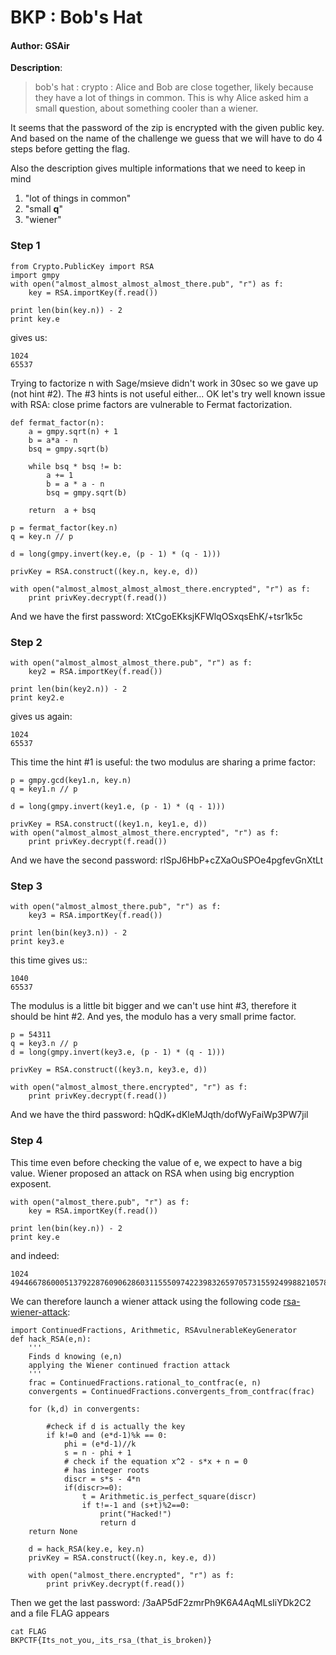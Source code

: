 # BKP : Bob's Hat

#### Author: GSAir

**Description**:
> bob's hat : crypto : Alice and Bob are close together, likely because they have a lot of things in common.
This is why Alice asked him a small **q**uestion, about something cooler than a wiener.

It seems that the password of the zip is encrypted with the given public key. And based on the name of the challenge we guess that we will have to do 4 steps before getting the flag.

Also the description gives multiple informations that we need to keep in mind

   1. "lot of things in common"
   2. "small **q**"
   3. "wiener"

### Step 1

    from Crypto.PublicKey import RSA
    import gmpy
    with open("almost_almost_almost_almost_there.pub", "r") as f:
        key = RSA.importKey(f.read())

    print len(bin(key.n)) - 2
    print key.e

gives us:

    1024
    65537

Trying to factorize n with Sage/msieve didn't work in 30sec so we gave up (not hint #2).
The #3 hints is not useful either... OK let's try well known issue with RSA: close prime factors are vulnerable to Fermat factorization.

    def fermat_factor(n):
        a = gmpy.sqrt(n) + 1
        b = a*a - n
        bsq = gmpy.sqrt(b)

        while bsq * bsq != b:
            a += 1
            b = a * a - n
            bsq = gmpy.sqrt(b)

        return  a + bsq

    p = fermat_factor(key.n)
    q = key.n // p

    d = long(gmpy.invert(key.e, (p - 1) * (q - 1)))

    privKey = RSA.construct((key.n, key.e, d))

    with open("almost_almost_almost_almost_there.encrypted", "r") as f:
        print privKey.decrypt(f.read())

And we have the first password: XtCgoEKksjKFWlqOSxqsEhK/+tsr1k5c

### Step 2

    with open("almost_almost_almost_there.pub", "r") as f:
        key2 = RSA.importKey(f.read())

    print len(bin(key2.n)) - 2
    print key2.e

gives us again:

    1024
    65537

This time the hint #1 is useful: the two modulus are sharing a prime factor:

    p = gmpy.gcd(key1.n, key.n)
    q = key1.n // p

    d = long(gmpy.invert(key1.e, (p - 1) * (q - 1)))

    privKey = RSA.construct((key1.n, key1.e, d))
    with open("almost_almost_almost_there.encrypted", "r") as f:
        print privKey.decrypt(f.read())

And we have the second password: rlSpJ6HbP+cZXaOuSPOe4pgfevGnXtLt

### Step 3

    with open("almost_almost_there.pub", "r") as f:
        key3 = RSA.importKey(f.read())

    print len(bin(key3.n)) - 2
    print key3.e

this time gives us::

    1040
    65537

The modulus is a little bit bigger and we can't use hint #3, therefore it should be hint #2. And yes, the modulo has a very small prime factor.

    p = 54311
    q = key3.n // p
    d = long(gmpy.invert(key3.e, (p - 1) * (q - 1)))

    privKey = RSA.construct((key3.n, key3.e, d))

    with open("almost_almost_there.encrypted", "r") as f:
        print privKey.decrypt(f.read())

And we have the third password: hQdK+dKleMJqth/dofWyFaiWp3PW7jil

### Step 4

This time even before checking the value of e, we expect to have a big value. Wiener proposed an attack on RSA when using big encryption exposent.

    with open("almost_there.pub", "r") as f:
        key = RSA.importKey(f.read())

    print len(bin(key.n)) - 2
    print key.e

and indeed:

    1024
    49446678600051379228760906286031155509742239832659705731559249988210578539211813543612425990507831160407165259046991194935262200565953842567148786053040450198919753834397378188932524599840027093290217612285214105791999673535556558448523448336314401414644879827127064929878383237432895170442176211946286617205

We can therefore launch a wiener attack using the following code [rsa-wiener-attack](https://github.com/pablocelayes/rsa-wiener-attack.git):

    import ContinuedFractions, Arithmetic, RSAvulnerableKeyGenerator
    def hack_RSA(e,n):
        '''
        Finds d knowing (e,n)
        applying the Wiener continued fraction attack
        '''
        frac = ContinuedFractions.rational_to_contfrac(e, n)
        convergents = ContinuedFractions.convergents_from_contfrac(frac)

        for (k,d) in convergents:

            #check if d is actually the key
            if k!=0 and (e*d-1)%k == 0:
                phi = (e*d-1)//k
                s = n - phi + 1
                # check if the equation x^2 - s*x + n = 0
                # has integer roots
                discr = s*s - 4*n
                if(discr>=0):
                    t = Arithmetic.is_perfect_square(discr)
                    if t!=-1 and (s+t)%2==0:
                        print("Hacked!")
                        return d
        return None

        d = hack_RSA(key.e, key.n)
        privKey = RSA.construct((key.n, key.e, d))

        with open("almost_there.encrypted", "r") as f:
            print privKey.decrypt(f.read())

Then we get the last password: /3aAP5dF2zmrPh9K6A4AqMLsIiYDk2C2 and a file FLAG appears

    cat FLAG
    BKPCTF{Its_not_you,_its_rsa_(that_is_broken)}
